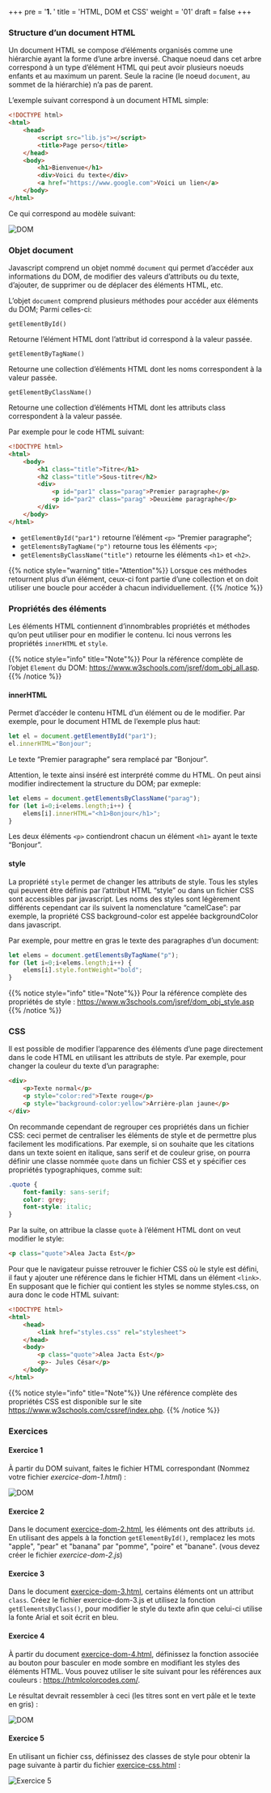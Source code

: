 +++
pre = '<b>1. </b>'
title = 'HTML, DOM et CSS'
weight = '01'
draft = false
+++

### Structure d’un document HTML
Un document HTML se compose d’éléments organisés comme une hiérarchie ayant la forme d’une arbre inversé. Chaque noeud dans cet arbre correspond à un type d’élément HTML qui peut avoir plusieurs noeuds enfants et au maximum un parent. Seule la racine (le noeud `document`, au sommet de la hiérarchie) n’a pas de parent.

L’exemple suivant correspond à un document HTML simple:

```html
<!DOCTYPE html>
<html>
    <head>
        <script src="lib.js"></script>
        <title>Page perso</title>
    </head>
    <body>
        <h1>Bienvenue</h1>
        <div>Voici du texte</div>
        <a href="https://www.google.com">Voici un lien</a>
    </body>
</html>
```

Ce qui correspond au modèle suivant:

![DOM](/420-211/images/010-dom.svg)


### Objet document
Javascript comprend un objet nommé `document` qui permet d’accéder aux informations du DOM, de modifier des valeurs d’attributs ou du texte, d’ajouter, de supprimer ou de déplacer des éléments HTML, etc.

L’objet `document` comprend plusieurs méthodes pour accéder aux éléments du DOM; Parmi celles-ci:

`getElementById()`

Retourne l’élément HTML dont l’attribut id correspond à la valeur passée.

`getElementByTagName()`

Retourne une collection d’éléments HTML dont les noms correspondent à la valeur passée.

`getElementByClassName()`

Retourne une collection d’éléments HTML dont les attributs class correspondent à la valeur passée.

Par exemple pour le code HTML suivant:

```html
<!DOCTYPE html>
<html>
    <body>
        <h1 class="title">Titre</h1>
        <h2 class="title">Sous-titre</h2>
        <div>
            <p id="par1" class="parag">Premier paragraphe</p>
            <p id="par2" class="parag" >Deuxième paragraphe</p>
        </div>
    </body>
</html>
```

+ `getElementById("par1")` retourne l’élément `<p>` “Premier paragraphe”;
+ `getElementsByTagName("p")` retourne tous les éléments `<p>`;
+ `getElementsByClassName("title")` retourne les éléments `<h1>` et `<h2>`.

{{% notice style="warning" title="Attention"%}}
Lorsque ces méthodes retournent plus d’un élément, ceux-ci font partie d’une collection et on doit utiliser une boucle pour accéder à chacun individuellement.
{{% /notice %}}


### Propriétés des éléments
Les éléments HTML contiennent d’innombrables propriétés et méthodes qu’on peut utiliser pour en modifier le contenu. Ici nous verrons les propriétés `innerHTML` et `style`.

{{% notice style="info" title="Note"%}}
Pour la référence complète de l’objet `Element` du DOM: https://www.w3schools.com/jsref/dom_obj_all.asp.
{{% /notice %}}


#### innerHTML

Permet d’accéder le contenu HTML d’un élément ou de le modifier. Par exemple, pour le document HTML de l’exemple plus haut:

```js
let el = document.getElementById("par1");
el.innerHTML="Bonjour";
```

Le texte “Premier paragraphe” sera remplacé par “Bonjour”.

Attention, le texte ainsi inséré est interprété comme du HTML. On peut ainsi modifier indirectement la structure du DOM; par exmeple:

```js
let elems = document.getElementsByClassName("parag");
for (let i=0;i<elems.length;i++) {
    elems[i].innerHTML="<h1>Bonjour</h1>";
}
```

Les deux éléments `<p>` contiendront chacun un élément `<h1>` ayant le texte “Bonjour”.

#### style

La propriété `style` permet de changer les attributs de style. Tous les styles qui peuvent être définis par l’attribut HTML “style” ou dans un fichier CSS sont accessibles par javascript. Les noms des styles sont légèrement différents cependant car ils suivent la nomenclature “camelCase”: par exemple, la propriété CSS background-color est appelée backgroundColor dans javascript.

Par exemple, pour mettre en gras le texte des paragraphes d’un document:

```js
let elems = document.getElementsByTagName("p");
for (let i=0;i<elems.length;i++) {
    elems[i].style.fontWeight="bold";
}
```

{{% notice style="info" title="Note"%}}
Pour la référence complète des propriétés de style : https://www.w3schools.com/jsref/dom_obj_style.asp
{{% /notice %}}

### CSS

Il est possible de modifier l’apparence des éléments d’une page directement dans le code HTML en utilisant les attributs de style. Par exemple, pour changer la couleur du texte d’un paragraphe:

```html
<div>
    <p>Texte normal</p>
    <p style="color:red">Texte rouge</p>
    <p style="background-color:yellow">Arrière-plan jaune</p>
</div>
```

On recommande cependant de regrouper ces propriétés dans un fichier CSS: ceci permet de centraliser les éléments de style et de permettre plus facilement les modifications. Par exemple, si on souhaite que les citations dans un texte soient en italique, sans serif et de couleur grise, on pourra définir une classe nommée `quote` dans un fichier CSS et y spécifier ces propriétés typographiques, comme suit:

```css
.quote {
    font-family: sans-serif;
    color: grey;
    font-style: italic;
}
```

Par la suite, on attribue la classe `quote` à l’élément HTML dont on veut modifier le style:

```html
<p class="quote">Alea Jacta Est</p>
```

Pour que le navigateur puisse retrouver le fichier CSS où le style est défini, il faut y ajouter une référence dans le fichier HTML dans un élément `<link>`. En supposant que le fichier qui contient les styles se nomme styles.css, on aura donc le code HTML suivant:

```html
<!DOCTYPE html>
<html>
    <head>
        <link href="styles.css" rel="stylesheet">
    </head>
    <body>
        <p class="quote">Alea Jacta Est</p>
        <p>- Jules César</p>
    </body>
</html>
```

{{% notice style="info" title="Note"%}}
Une référence complète des propriétés CSS est disponible sur le site https://www.w3schools.com/cssref/index.php.
{{% /notice %}}

### Exercices

#### Exercice 1

À partir du DOM suivant, faites le fichier HTML correspondant (Nommez votre fichier *exercice-dom-1.html*) :

![DOM](/420-211/images/0-intro/011-ex1.png)

#### Exercice 2
Dans le document [exercice-dom-2.html](/420-211/ressources/exercice-dom-2.html), les éléments ont des attributs `id`. En utilisant des appels à la fonction `getElementById()`, remplacez les mots "apple", "pear" et "banana" par "pomme", "poire" et "banane". (vous devez créer le fichier *exercice-dom-2.js*)

#### Exercice 3
Dans le document [exercice-dom-3.html](/420-211/ressources/exercice-dom-3.html), certains éléments ont un attribut `class`. Créez le fichier exercice-dom-3.js et utilisez la fonction `getElementsByClass()`, pour modifier le style du texte afin que celui-ci utilise la fonte Arial et soit écrit en bleu.

#### Exercice 4 
À partir du document [exercice-dom-4.html](/420-211/ressources/exercice-dom-4.html), définissez la fonction associée au bouton pour basculer en mode sombre en modifiant les styles des éléments HTML. 
Vous pouvez utiliser le site suivant pour les références aux couleurs : https://htmlcolorcodes.com/. 

Le résultat devrait ressembler à ceci (les titres sont en vert pâle et le texte en gris) :

![DOM](/420-211/images/0-intro/012-ex4.jpg)

#### Exercice 5
En utilisant un fichier css, définissez des classes de style pour obtenir la page suivante à partir du fichier [exercice-css.html](/420-211/ressources/exercice-css.html) : 

![Exercice 5](/420-211/images/0-intro/013-ex5.png)